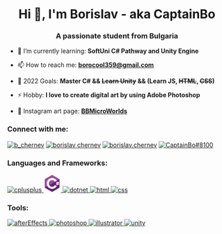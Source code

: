 <h1 align="center">Hi 👋, I'm Borislav - aka CaptainBo</h1>
<h3 align="center">A passionate student from Bulgaria</h3>

- 🌱 I’m currently learning: **SoftUni C# Pathway and Unity Engine**

- 📫 How to reach me: **borocool359@gmail.com**

- 🥅 2022 Goals: **Master C# && <s>Learn Unity</s> && (Learn JS, <s>HTML</s>, <s>CSS</s>)**

- ⚡ Hobby: **I love to create digital art by using Adobe Photoshop** 

- 🎨 Instagram art page: [**BBMicroWorlds**](https://www.instagram.com/bbmicroworlds/)

<h3 align="left">Connect with me:</h3>
<p align="left">
<a href="https://twitter.com/b_chernev" target="blank"><img align="center" src="https://user-images.githubusercontent.com/97783740/169658249-eab2fd11-1130-4729-a4c4-9759bf9c961c.png" alt="b_chernev" height="32" width="32" /></a>
<a href="https://www.linkedin.com/in/borislav-chernev06/" target="blank"><img align="center" src="https://user-images.githubusercontent.com/97783740/169655216-657e260b-a971-44ed-9e2c-52fcba72954c.png" alt="borislav chernev" height="32" width="32" /></a>
<a href="https://instagram.com/borislav.chernev" target="blank"><img align="center" src="https://user-images.githubusercontent.com/97783740/169657937-4ca20fc6-e91d-475c-ac2d-c21110a3702f.png" alt="borislav.chernev" height="32" width="32" /></a>
<a href="https://discord.gg/4svmCGP" target="blank"><img align="center" src="https://user-images.githubusercontent.com/97783740/169690995-4a0ad792-751a-487e-8363-3a172a45a517.png" alt="CaptainBo#8100" height="32" width="32" /></a><br>

<h3 align="left">Languages and Frameworks:</h3>
<a href="https://www.w3schools.com/cpp/" target="_blank" rel="noreferrer"> <img src="https://user-images.githubusercontent.com/97783740/169690391-a85d125f-9862-4d77-9d87-771eeb66d8da.png" alt="cplusplus" width="40" height="40"/> </a> <a href="https://www.w3schools.com/cs/" target="_blank" rel="noreferrer"> <img src="https://raw.githubusercontent.com/devicons/devicon/master/icons/csharp/csharp-original.svg" alt="csharp" width="40" height="40"/> </a> <a href="https://dotnet.microsoft.com/" target="_blank" rel="noreferrer"> <img src="https://user-images.githubusercontent.com/97783740/170877386-e79c36be-c77a-46af-89d8-8e1bba576f52.png" alt="dotnet" width="40" height="40"/> </a> <a href="https://www.w3schools.com/html/default.asp" target="_blank" rel="noreferrer"> <img src="https://user-images.githubusercontent.com/97783740/174045990-7e313e95-b1b7-40c8-a3c8-7b277822098b.png" alt="html" width="40" height="40"/> </a> <a href="https://www.w3schools.com/css/default.asp" target="_blank" rel="noreferrer"> <img src="https://user-images.githubusercontent.com/97783740/174042373-d85e1b2b-d875-4561-a0a6-4fef40e1f7b0.png" alt="css" width="40" height="40"/> </a> <br>

<h3 align="left">Tools:</h3>
<a href="https://www.adobe.com/products/aftereffects.html" target="_blank" rel="noreferrer"> <img src="https://user-images.githubusercontent.com/97783740/170264872-e4252f60-9192-4985-adf1-0259f5e9f9c7.png" alt="afterEffects" width="40" height="40"/> </a> <a href="https://www.photoshop.com/en" target="_blank" rel="noreferrer"> <img src="https://user-images.githubusercontent.com/97783740/169659753-92f75983-e0c5-4487-8bb5-a1a9543a0c57.png" alt="photoshop" width="40" height="40"/> </a> <a href="https://www.adobe.com/products/illustrator.html" target="_blank" rel="noreferrer"> <img src="https://user-images.githubusercontent.com/97783740/169659591-9da2af37-ea67-42b3-bc9a-b22b7a212adb.png" alt="illustrator" width="40" height="40"/> </a> <a href="https://unity.com/" target="_blank" rel="noreferrer"> <img src="https://user-images.githubusercontent.com/97783740/169660212-c37cee25-6f3f-45c0-a278-78dce96b5fd6.png" alt="unity" width="40" height="40"/> </a>

